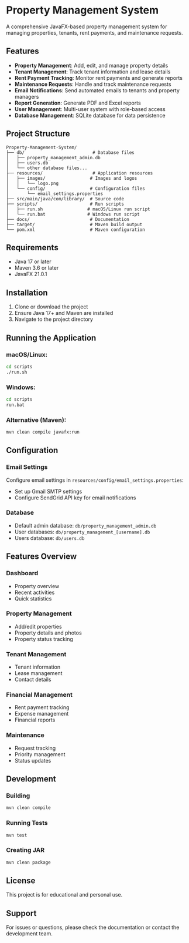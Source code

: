 # Property Management System

A comprehensive JavaFX-based property management system for managing properties, tenants, rent payments, and maintenance requests.

## Features

- **Property Management**: Add, edit, and manage property details
- **Tenant Management**: Track tenant information and lease details
- **Rent Payment Tracking**: Monitor rent payments and generate reports
- **Maintenance Requests**: Handle and track maintenance requests
- **Email Notifications**: Send automated emails to tenants and property managers
- **Report Generation**: Generate PDF and Excel reports
- **User Management**: Multi-user system with role-based access
- **Database Management**: SQLite database for data persistence

## Project Structure

```sss
Property-Management-System/
├── db/                          # Database files
│   ├── property_management_admin.db
│   ├── users.db
│   └── other database files...
├── resources/                   # Application resources
│   ├── images/                 # Images and logos
│   │   └── logo.png
│   └── config/                 # Configuration files
│       └── email_settings.properties
├── src/main/java/com/library/  # Source code
├── scripts/                    # Run scripts
│   ├── run.sh                 # macOS/Linux run script
│   └── run.bat                # Windows run script
├── docs/                       # Documentation
├── target/                     # Maven build output
└── pom.xml                     # Maven configuration
```

## Requirements

- Java 17 or later
- Maven 3.6 or later
- JavaFX 21.0.1

## Installation

1. Clone or download the project
2. Ensure Java 17+ and Maven are installed
3. Navigate to the project directory

## Running the Application

### macOS/Linux:
```bash
cd scripts
./run.sh
```

### Windows:
```cmd
cd scripts
run.bat
```

### Alternative (Maven):
```bash
mvn clean compile javafx:run
```

## Configuration

### Email Settings
Configure email settings in `resources/config/email_settings.properties`:
- Set up Gmail SMTP settings
- Configure SendGrid API key for email notifications

### Database
- Default admin database: `db/property_management_admin.db`
- User databases: `db/property_management_[username].db`
- Users database: `db/users.db`

## Features Overview

### Dashboard
- Property overview
- Recent activities
- Quick statistics

### Property Management
- Add/edit properties
- Property details and photos
- Property status tracking

### Tenant Management
- Tenant information
- Lease management
- Contact details

### Financial Management
- Rent payment tracking
- Expense management
- Financial reports

### Maintenance
- Request tracking
- Priority management
- Status updates

## Development

### Building
```bash
mvn clean compile
```

### Running Tests
```bash
mvn test
```

### Creating JAR
```bash
mvn clean package
```

## License

This project is for educational and personal use.

## Support

For issues or questions, please check the documentation or contact the development team.

